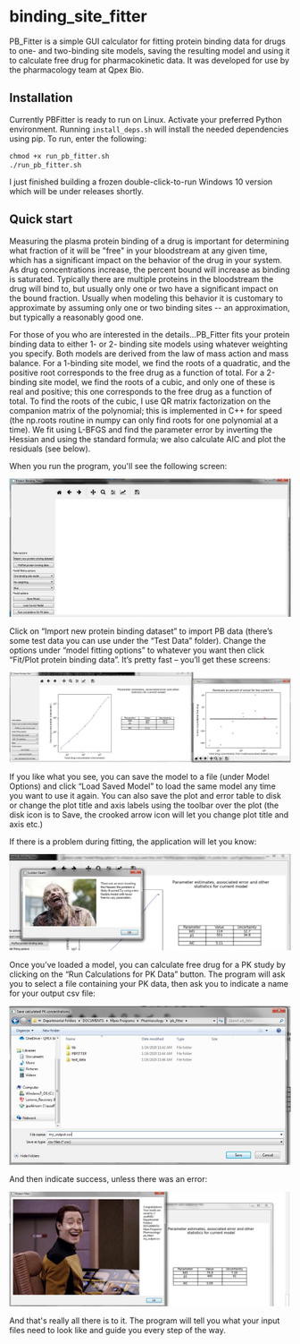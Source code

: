 # binding_site_fitter

PB_Fitter is a simple GUI calculator for fitting protein binding data for drugs to one- and two-binding site models, saving the
resulting model and using it to calculate free drug for pharmacokinetic data. It was developed for use by the pharmacology team at Qpex
Bio.

## Installation

Currently PBFitter is ready to run on Linux. Activate your preferred Python environment. Running `install_deps.sh` will
install the needed dependencies using pip. To run, enter the following:

```
chmod +x run_pb_fitter.sh
./run_pb_fitter.sh
```

I just finished building a frozen double-click-to-run Windows 10 version which will be under releases shortly.

## Quick start

Measuring the plasma protein binding of a drug is important for determining what fraction of it will be "free" in your bloodstream
at any given time, which has a significant impact on the behavior of the drug in your system. As drug concentrations increase,
the percent bound will increase as binding is saturated. Typically there are multiple proteins in the bloodstream the drug will
bind to, but usually only one or two have a significant impact on the bound fraction. Usually when modeling this behavior
it is customary to approximate by assuming only one or two binding sites -- an approximation, but typically a reasonably good one.

For those of you who are interested in the details...PB_Fitter fits your protein binding data to either 1- or 2- binding site models using whatever weighting you specify. Both models are derived from the law of mass action and mass balance. For a 1-binding site model, we find the roots of a quadratic, and the positive root corresponds to the free drug as a function of total. For a 2-binding site model, we find the roots of a cubic, and only one of these is real and positive; this one corresponds to the free drug as a function of total. To find the roots of the cubic, I use QR matrix factorization on the companion matrix of the polynomial; this is implemented in C++ for speed (the np.roots routine in numpy can only find roots for one polynomial at a time). We fit using L-BFGS and find the parameter error by inverting the Hessian and using the standard formula; we also calculate AIC and plot the residuals (see below).

When you run the program, you'll see the following screen:

![pic1](screenshots/image001.jpg)

Click on “Import new protein binding dataset” to import PB data (there’s some test data you can use under the “Test Data” folder). Change the options under “model fitting options” to whatever you want then click “Fit/Plot protein binding data”. It’s pretty fast – you’ll get these screens:

![pic2](screenshots/image002.jpg)

If you like what you see, you can save the model to a file (under Model Options) and click “Load Saved Model” to load the same model any time you want to use it again. You can also save the plot and error table to disk or change the plot title and axis labels using the toolbar over the plot (the disk icon is to Save, the crooked arrow icon will let you change plot title and axis etc.)

 

If there is a problem during fitting, the application will let you know:

![pic3](screenshots/image003.jpg)

Once you’ve loaded a model, you can calculate free drug for a PK study by clicking on the “Run Calculations for PK Data” button. The program will ask you to select a file containing your PK data, then ask you to indicate a name for your output csv file:

![pic](screenshots/image004.jpg)

And then indicate success, unless there was an error:

![pic4](screenshots/image005.jpg)

And that's really all there is to it. The program will tell you what your input files need to look like and guide you every step of the way.

